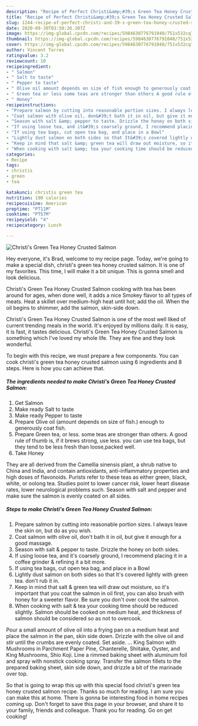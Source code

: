 ```yaml
---
description: "Recipe of Perfect Christi&amp;#39;s Green Tea Honey Crusted Salmon"
title: "Recipe of Perfect Christi&amp;#39;s Green Tea Honey Crusted Salmon"
slug: 1244-recipe-of-perfect-christi-and-39-s-green-tea-honey-crusted-salmon
date: 2020-09-30T03:50:26.307Z
image: https://img-global.cpcdn.com/recipes/5984630776791040/751x532cq70/christis-green-tea-honey-crusted-salmon-recipe-main-photo.jpg
thumbnail: https://img-global.cpcdn.com/recipes/5984630776791040/751x532cq70/christis-green-tea-honey-crusted-salmon-recipe-main-photo.jpg
cover: https://img-global.cpcdn.com/recipes/5984630776791040/751x532cq70/christis-green-tea-honey-crusted-salmon-recipe-main-photo.jpg
author: Vincent Torres
ratingvalue: 3.2
reviewcount: 10
recipeingredient:
- " Salmon"
- " Salt to taste"
- " Pepper to taste"
- " Olive oil amount depends on size of fish enough to generously coat fish"
- " Green tea or less some teas are stronger than others A good rule of thumb is if it brews strong use less you can use tea bags but they tend to be less fresh than loosepacked well"
- " Honey"
recipeinstructions:
- "Prepare salmon by cutting into reasonable portion sizes. I always leave the skin on, but do as you wish."
- "Coat salmon with olive oil, don&#39;t bath it in oil, but give it enough for a good massage."
- "Season with salt &amp; pepper to taste. Drizzle the honey on both sides."
- "If using loose tea, and it&#39;s coarsely ground, I recommend placing it in a coffee grinder &amp; refining it a bit more."
- "If using tea bags, cut open tea bag, and place in a Bowl"
- "Lightly dust salmon on both sides so that It&#39;s covered lightly with green tea. don&#39;t rub it in."
- "Keep in mind that salt &amp; green tea will draw out moisture, so it&#39;s important that you coat the salmon in oil first, you can also brush with honey for a sweeter flavor. Be sure you don&#39;t over cook the salmon."
- "When cooking with salt &amp; tea your cooking time should be reduced slightly. Salmon should be cooked on medium heat, and thickness of salmon should be considered so as not to overcook."
categories:
- Recipe
tags:
- christis
- green
- tea

katakunci: christis green tea 
nutrition: 190 calories
recipecuisine: American
preptime: "PT11M"
cooktime: "PT57M"
recipeyield: "4"
recipecategory: Lunch

---
```



![Christi&#39;s Green Tea Honey Crusted Salmon](https://img-global.cpcdn.com/recipes/5984630776791040/751x532cq70/christis-green-tea-honey-crusted-salmon-recipe-main-photo.jpg)

Hey everyone, it's Brad, welcome to my recipe page. Today, we're going to make a special dish, christi&#39;s green tea honey crusted salmon. It is one of my favorites. This time, I will make it a bit unique. This is gonna smell and look delicious.

Christi&#39;s Green Tea Honey Crusted Salmon cooking with tea has been around for ages, when done well, it adds a nice Smokey flavor to all types of meats. Heat a skillet over medium-high heat until hot; add the oil. When the oil begins to shimmer, add the salmon, skin-side down.

Christi&#39;s Green Tea Honey Crusted Salmon is one of the most well liked of current trending meals in the world. It's enjoyed by millions daily. It is easy, it is fast, it tastes delicious. Christi&#39;s Green Tea Honey Crusted Salmon is something which I've loved my whole life. They are fine and they look wonderful.


To begin with this recipe, we must prepare a few components. You can cook christi&#39;s green tea honey crusted salmon using 6 ingredients and 8 steps. Here is how you can achieve that.

<!--inarticleads1-->

##### The ingredients needed to make Christi&#39;s Green Tea Honey Crusted Salmon:

1. Get  Salmon
1. Make ready  Salt to taste
1. Make ready  Pepper to taste
1. Prepare  Olive oil (amount depends on size of fish.) enough to generously coat fish.
1. Prepare  Green tea, or less. some teas are stronger than others. A good rule of thumb is, if it brews strong, use less. you can use tea bags, but they tend to be less fresh than loose,packed well.
1. Take  Honey


They are all derived from the Camellia sinensis plant, a shrub native to China and India, and contain antioxidants, anti-inflammatory properties and high doses of flavonoids. Purists refer to these teas as either green, black, white, or oolong tea. Studies point to lower cancer risk, lower heart disease rates, lower neurological problems such. Season with salt and pepper and make sure the salmon is evenly coated on all sides. 

<!--inarticleads2-->

##### Steps to make Christi&#39;s Green Tea Honey Crusted Salmon:

1. Prepare salmon by cutting into reasonable portion sizes. I always leave the skin on, but do as you wish.
1. Coat salmon with olive oil, don&#39;t bath it in oil, but give it enough for a good massage.
1. Season with salt &amp; pepper to taste. Drizzle the honey on both sides.
1. If using loose tea, and it&#39;s coarsely ground, I recommend placing it in a coffee grinder &amp; refining it a bit more.
1. If using tea bags, cut open tea bag, and place in a Bowl
1. Lightly dust salmon on both sides so that It&#39;s covered lightly with green tea. don&#39;t rub it in.
1. Keep in mind that salt &amp; green tea will draw out moisture, so it&#39;s important that you coat the salmon in oil first, you can also brush with honey for a sweeter flavor. Be sure you don&#39;t over cook the salmon.
1. When cooking with salt &amp; tea your cooking time should be reduced slightly. Salmon should be cooked on medium heat, and thickness of salmon should be considered so as not to overcook.


Pour a small amount of olive oil into a frying pan on a medium heat and place the salmon in the pan, skin side down. Drizzle with the olive oil and stir until the crumbs are evenly coated. Set aside. … King Salmon with Mushrooms in Parchment Paper Pine, Chanterelle, Shiitake, Oyster, and King Mushrooms, Shio Koji. Line a rimmed baking sheet with aluminum foil and spray with nonstick cooking spray. Transfer the salmon fillets to the prepared baking sheet, skin side down, and drizzle a bit of the marinade over top. 

So that is going to wrap this up with this special food christi&#39;s green tea honey crusted salmon recipe. Thanks so much for reading. I am sure you can make this at home. There is gonna be interesting food in home recipes coming up. Don't forget to save this page in your browser, and share it to your family, friends and colleague. Thank you for reading. Go on get cooking!
